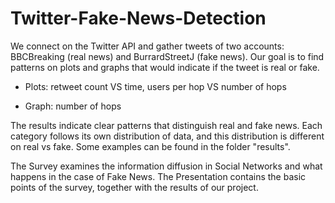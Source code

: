 # Twitter-Fake-News-Detection

We connect on the Twitter API and gather tweets of two accounts: BBCBreaking (real news) and BurrardStreetJ (fake news). Our goal is to find patterns on plots and graphs that would indicate if the tweet is real or fake. 

- Plots: retweet count VS time, users per hop VS number of hops

- Graph: number of hops

The results indicate clear patterns that distinguish real and fake news. Each category follows its own distribution of data, and this distribution is different on real vs fake. Some examples can be found in the folder "results".

The Survey examines the information diffusion in Social Networks and what happens in the case of Fake News. The Presentation contains the basic points of the survey, together with the results of our project. 
